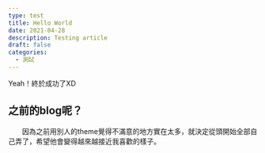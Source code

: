 ```yaml
---
type: test
title: Hello World
date: 2021-04-28
description: Testing article
draft: false
categories:
  - 測試
---
```


Yeah！終於成功了XD

## 之前的blog呢？

&emsp;&emsp;因為之前用別人的theme覺得不滿意的地方實在太多，就決定從頭開始全部自己弄了，希望他會變得越來越接近我喜歡的樣子。